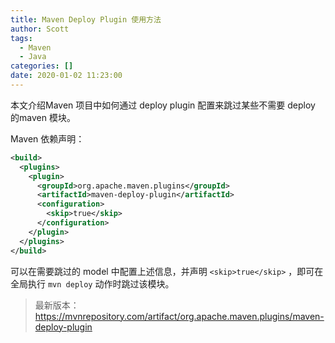 ```yaml
---
title: Maven Deploy Plugin 使用方法
author: Scott
tags:
  - Maven
  - Java
categories: []
date: 2020-01-02 11:23:00
---
```


本文介绍Maven 项目中如何通过 deploy plugin 配置来跳过某些不需要 deploy 的maven 模块。

<!--more-->

Maven 依赖声明：

```xml
<build>
  <plugins>
    <plugin>
      <groupId>org.apache.maven.plugins</groupId>
      <artifactId>maven-deploy-plugin</artifactId>
      <configuration>
        <skip>true</skip>
      </configuration>
    </plugin>
  </plugins>
</build>
```
可以在需要跳过的 model 中配置上述信息，并声明 `<skip>true</skip>` ，即可在全局执行 `mvn deploy` 动作时跳过该模块。


> 最新版本：https://mvnrepository.com/artifact/org.apache.maven.plugins/maven-deploy-plugin


